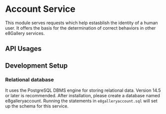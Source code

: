 # Account Service
This module serves requests which help estasblish the identity of a human user. It offers the basis for the determination of correct behaviors in other e8Gallery services.

## API Usages

## Development Setup
### Relational database
It uses the PostgreSQL DBMS engine for storing relational data. Version 14.5 or later is recommended. After installation, please create a database named e8galleryaccount. Running the statements in `e8galleryaccount.sql` will set up the schema for this service.
